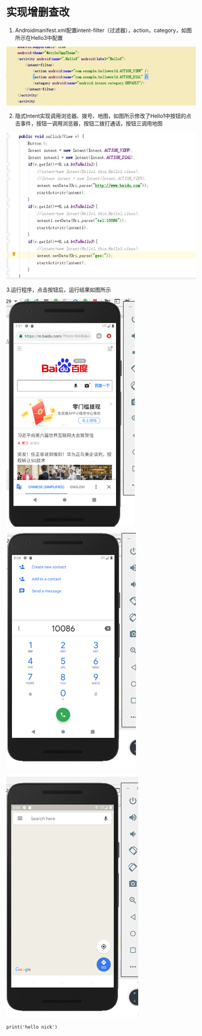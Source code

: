 # 实现增删查改

1. Androidmanifest.xml配置intent-filter（过滤器），action，category，如图所示在Hello3中配置

![images](https://github.com/Ceaull/2017267216_android/blob/master/project5/images/1.PNG)

2. 隐式Intent实现调用浏览器、拨号、地图，如图所示修改了Hello1中按钮的点击事件，按钮一调用浏览器，按钮二拨打通话，按钮三调用地图

![images](https://github.com/Ceaull/2017267216_android/blob/master/project5/images/2.PNG)

3.运行程序，点击按钮后，运行结果如图所示
  
![调用跳转到指定网页](https://github.com/Ceaull/2017267216_android/blob/master/project5/images/3.1.PNG)

  
![实现拨打10086](https://github.com/Ceaull/2017267216_android/blob/master/project5/images/3.2.PNG)

  
![调用地图](https://github.com/Ceaull/2017267216_android/blob/master/project5/images/3.3.PNG)

```
print('hello nick')
```
